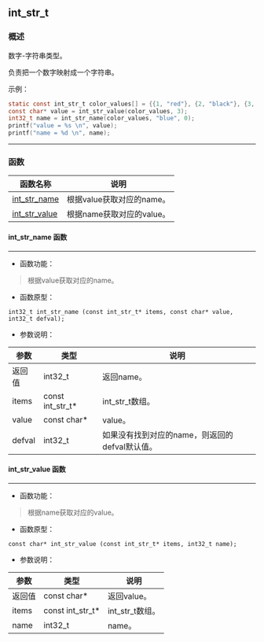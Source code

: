 ## int\_str\_t
### 概述
 数字-字符串类型。

 负责把一个数字映射成一个字符串。

 示例：

 ```c
 static const int_str_t color_values[] = {{1, "red"}, {2, "black"}, {3, "blue"}, {4, "white"}};
 const char* value = int_str_value(color_values, 3);
 int32_t name = int_str_name(color_values, "blue", 0);
 printf("value = %s \n", value);
 printf("name = %d \n", name);
 ```


----------------------------------
### 函数
<p id="int_str_t_methods">

| 函数名称 | 说明 | 
| -------- | ------------ | 
| <a href="#int_str_t_int_str_name">int\_str\_name</a> | 根据value获取对应的name。 |
| <a href="#int_str_t_int_str_value">int\_str\_value</a> | 根据name获取对应的value。 |
#### int\_str\_name 函数
-----------------------

* 函数功能：

> <p id="int_str_t_int_str_name"> 根据value获取对应的name。





* 函数原型：

```
int32_t int_str_name (const int_str_t* items, const char* value, int32_t defval);
```

* 参数说明：

| 参数 | 类型 | 说明 |
| -------- | ----- | --------- |
| 返回值 | int32\_t | 返回name。 |
| items | const int\_str\_t* | int\_str\_t数组。 |
| value | const char* | value。 |
| defval | int32\_t | 如果没有找到对应的name，则返回的defval默认值。 |
#### int\_str\_value 函数
-----------------------

* 函数功能：

> <p id="int_str_t_int_str_value"> 根据name获取对应的value。





* 函数原型：

```
const char* int_str_value (const int_str_t* items, int32_t name);
```

* 参数说明：

| 参数 | 类型 | 说明 |
| -------- | ----- | --------- |
| 返回值 | const char* | 返回value。 |
| items | const int\_str\_t* | int\_str\_t数组。 |
| name | int32\_t | name。 |
